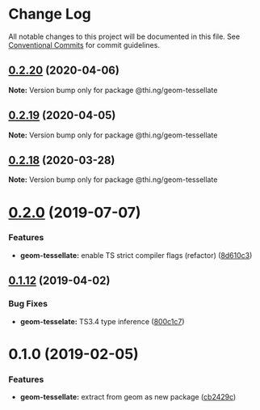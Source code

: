 # Change Log

All notable changes to this project will be documented in this file.
See [Conventional Commits](https://conventionalcommits.org) for commit guidelines.

## [0.2.20](https://github.com/thi-ng/umbrella/compare/@thi.ng/geom-tessellate@0.2.19...@thi.ng/geom-tessellate@0.2.20) (2020-04-06)

**Note:** Version bump only for package @thi.ng/geom-tessellate





## [0.2.19](https://github.com/thi-ng/umbrella/compare/@thi.ng/geom-tessellate@0.2.18...@thi.ng/geom-tessellate@0.2.19) (2020-04-05)

**Note:** Version bump only for package @thi.ng/geom-tessellate





## [0.2.18](https://github.com/thi-ng/umbrella/compare/@thi.ng/geom-tessellate@0.2.17...@thi.ng/geom-tessellate@0.2.18) (2020-03-28)

**Note:** Version bump only for package @thi.ng/geom-tessellate





# [0.2.0](https://github.com/thi-ng/umbrella/compare/@thi.ng/geom-tessellate@0.1.17...@thi.ng/geom-tessellate@0.2.0) (2019-07-07)

### Features

* **geom-tessellate:** enable TS strict compiler flags (refactor) ([8d610c3](https://github.com/thi-ng/umbrella/commit/8d610c3))

## [0.1.12](https://github.com/thi-ng/umbrella/compare/@thi.ng/geom-tessellate@0.1.11...@thi.ng/geom-tessellate@0.1.12) (2019-04-02)

### Bug Fixes

* **geom-tesselate:** TS3.4 type inference ([800c1c7](https://github.com/thi-ng/umbrella/commit/800c1c7))

# 0.1.0 (2019-02-05)

### Features

* **geom-tessellate:** extract from geom as new package ([cb2429c](https://github.com/thi-ng/umbrella/commit/cb2429c))

